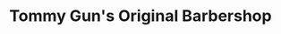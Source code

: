 ---
title: "Tommy Gun's Original Barbershop"
url: /okotoks/tommy-guns-original-barbershop/
shop: hairdresser
---